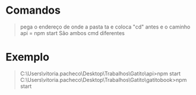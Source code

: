 # Comandos
   > pega o endereço de onde a pasta ta e coloca "cd" antes e o caminho
   > api = npm start
   > São ambos cmd diferentes
# Exemplo
   > C:\Users\vitoria.pacheco\Desktop\Trabalhos\Gatito\api>npm start
   > C:\Users\vitoria.pacheco\Desktop\Trabalhos\Gatito\gatitobook>npm start
